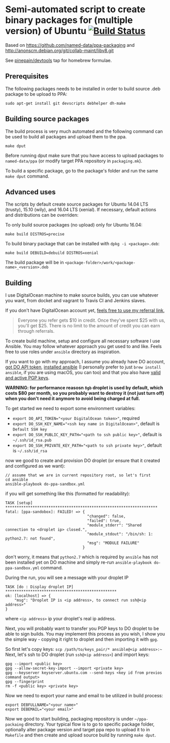 Semi-automated script to create binary packages for (multiple version) of Ubuntu [![Build Status](https://travis-ci.org/pinepain/ppa-packaging.svg?branch=master)](https://travis-ci.org/pinepain/ppa-packaging)
==============================

Based on https://github.com/named-data/ppa-packaging and http://anonscm.debian.org/git/collab-maint/libv8.git

See [pinepain/devtools](https://github.com/pinepain/homebrew-devtools) tap for homebrew formulae.

Prerequisites
-------------

The following packages needs to be installed in order to build source .deb package to be
upload to PPA:

    sudo apt-get install git devscripts debhelper dh-make

Building source packages
------------------------

The build process is very much automated and the following command can be used to build
all packages and upload them to the ppa.

    make dput

Before running dput make sure that you have access to upload packages to `named-data/ppa`
(or modify target PPA repository in `packaging.mk`).

To build a specific package, go to the package's folder and run the same `make dput` command.

Advanced uses
-------------

The scripts by default create source packages for Ubuntu 14.04 LTS (trusty), 15.10 (wily),
and 16.04 LTS (xenial).  If necessary, default actions and distributions can be overriden:

To only build source packages (no upload) only for Ubuntu 16.04:

    make build DISTROS=precise

To build binary package that can be installed with `dpkg -i <package>.deb`:

    make build DEBUILD=debuild DISTROS=xenial

The build package will be in `<package-folder>/work/<package-name>_<version>.deb`

Building
--------

I use DigitalOcean machine to make source builds, you can use whatever you want, from docket and vagrant to Travis CI
and Jenkins slaves.

If you don't have DigitalOcean account yet, [feels free to use my referral link](https://m.do.co/c/7fb61a28c9ea),

> Everyone you refer gets $10 in credit. Once they’ve spent $25 with us, you'll get $25. There is no limit to the amount of credit you can earn through referrals.

To create build machine, setup and configure all necessary software I use Ansible. You may follow whatever approach you
get used to and like. Feels free to use roles under `ansible` directory as inspiration. 

If you want to go with my approach, I assume you already have DO account,
[got DO API token](https://www.digitalocean.com/community/tutorials/how-to-use-the-digitalocean-api-v2),
[installed ansible](http://docs.ansible.com/ansible/intro_installation.html) (I personally prefer to just `brew install ansible`, 
if you are using macOS, you can too) and that you also have
[valid and active PGP keys](https://help.launchpad.net/YourAccount/ImportingYourPGPKey).

**WARNING: for performance reasosn `8gb` droplet is used by default, which costs $80 per month,
           so you probably want to destroy it (not just turn off) when you don't need it anymore
           to avoid being charged at full.**

To get started we need to export some environment variables:

 - `export DO_API_TOKEN="<your DigitalOcean token>"`, required
 - `export DO_SSH_KEY_NAME="<ssh key name in DigitalOcean>"`, default is `Default SSH key`
 - `export DO_SSH_PUBLIC_KEY_PATH="<path to ssh public key>"`, default is `~/.ssh/id_rsa.pub`
 - `export DO_SSH_PRIVATE_KEY_PATH="<path to ssh private key>"`, default is `~/.ssh/id_rsa`

now we good to create and provision DO droplet (or ensure that it created and configured as we want):
 
    // assume that we are in current repository root, so let's first 
    cd ansible
    ansible-playbook do-ppa-sandbox.yml


if you will get something like this (formatted for readability): 


    TASK [setup] *******************************************************************
    fatal: [ppa-sandobox]: FAILED! => {
                                        "changed": false,
                                        "failed": true,
                                        "module_stderr": "Shared connection to <droplet ip> closed.",
                                        "module_stdout": "/bin/sh: 1: python2.7: not found",
                                        "msg": "MODULE FAILURE"
                                      }

don't worry, it means that `python2.7` which is required by `ansible` has not been installed yet on DO machine and simply
re-run `ansible-playbook do-ppa-sandbox.yml` command. 

During the run, you will see a message with your droplet IP

    TASK [do : Display droplet IP] *************************************************
    ok: [localhost] => {
        "msg": "Droplet IP is <ip address>, to connect run ssh@<ip address>"
    }

where `<ip address>` ip your droplet's real ip address.

Next, you will probably want to transfer you PGP keys to DO droplet to be able to sign builds. You may implement this 
process as you wish, I show you the simple way - copying it right to droplet and then importing it with `gpg`.

So first let's copy keys: `scp /path/to/keys_pair/* ansible@<ip address>:~`
Next, let's ssh to DO droplet (run `ssh@<ip address>`) and import keys: 

    gpg --import <public key>
    gpg --allow-secret-key-import --import <private key>
    gpg --keyserver keyserver.ubuntu.com --send-keys <key id from previos command output>
    gpg --fingerprint
    rm -f <public key> <private key>

Now we need to export your name and email to be utilized in build process:

    export DEBFULLNAME="<your name>"
    export DEBEMAIL="<your email>"

Now we good to start building, packaging repository is under `~/ppa-packaing` directory. Your typical flow is to go to
specific package folder, optionally alter package version and target ppa repo to upload it to in `Makefile`
and then create and upload source build by running `make dput`.
